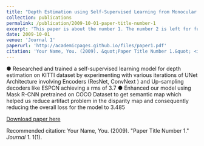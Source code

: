 ```yaml
---
title: "Depth Estimation using Self-Supervised Learning from Monocular Images"
collection: publications
permalink: /publication/2009-10-01-paper-title-number-1
excerpt: 'This paper is about the number 1. The number 2 is left for future work.'
date: 2009-10-01
venue: 'Journal 1'
paperurl: 'http://academicpages.github.io/files/paper1.pdf'
citation: 'Your Name, You. (2009). &quot;Paper Title Number 1.&quot; <i>Journal 1</i>. 1(1).'
---
```

● Researched and trained a self-supervised learning model for depth estimation on KITTI dataset by experimenting with various
iterations of UNet Architecture involving Encoders (ResNet, ConvNext ) and Up-sampling decoders like ESPCN achieving a rms of 3.7
● Enhanced our model using Mask R-CNN pretrained on COCO Dataset to get semantic map which helped us reduce artifact problem
in the disparity map and consequently reducing the overall loss for the model to 3.485

[Download paper here](http://academicpages.github.io/files/paper1.pdf)

Recommended citation: Your Name, You. (2009). "Paper Title Number 1." <i>Journal 1</i>. 1(1).